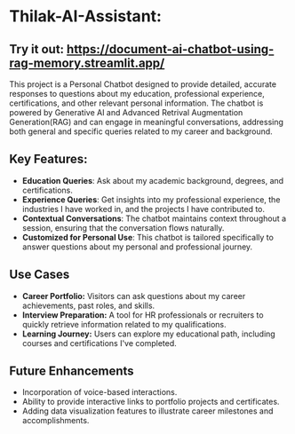 # Thilak-AI-Assistant:

## Try it out: https://document-ai-chatbot-using-rag-memory.streamlit.app/

This project is a Personal Chatbot designed to provide detailed, accurate responses to questions about my education, professional experience, certifications, and other relevant personal information. The chatbot is powered by Generative AI and Advanced Retrival Augmentation Generation(RAG) and can engage in meaningful conversations, addressing both general and specific queries related to my career and background.

## Key Features:

- **Education Queries**: Ask about my academic background, degrees, and certifications.
- **Experience Queries**: Get insights into my professional experience, the industries I have worked in, and the projects I have contributed to.
- **Contextual Conversations**: The chatbot maintains context throughout a session, ensuring that the conversation flows naturally.
- **Customized for Personal Use**: This chatbot is tailored specifically to answer questions about my personal and professional journey.

## Use Cases
- **Career Portfolio:** Visitors can ask questions about my career achievements, past roles, and skills.
- **Interview Preparation:** A tool for HR professionals or recruiters to quickly retrieve information related to my qualifications.
- **Learning Journey:** Users can explore my educational path, including courses and certifications I've completed.

## Future Enhancements
- Incorporation of voice-based interactions.
- Ability to provide interactive links to portfolio projects and certificates.
- Adding data visualization features to illustrate career milestones and accomplishments.
